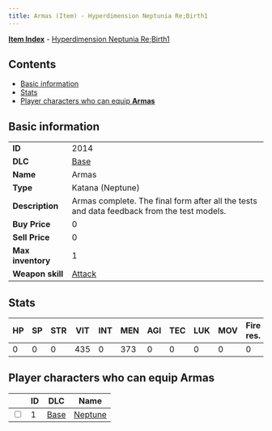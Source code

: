 ```yaml
---
title: Armas (Item) - Hyperdimension Neptunia Re;Birth1
---
```


[**Item Index**](/neptunia/rb1/item/index.html) - [Hyperdimension Neptunia Re;Birth1](/neptunia/rb1)

## Contents

- [Basic information](#basic-information)
- [Stats](#stats)
- [Player characters who can equip **Armas**](#player-characters-who-can-equip-armas)

## Basic information

|   |   |
| -- | -- |
| **ID** | 2014 |
| **DLC** | [Base](/neptunia/rb1/dlc/1-base.html) |
| **Name** | Armas |
| **Type** | Katana (Neptune) |
| **Description** | Armas complete. The final form after all the tests and data feedback from the test models. |
| **Buy Price** | 0 |
| **Sell Price** | 0 |
| **Max inventory** | 1 |
| **Weapon skill** | [Attack](/neptunia/rb1/skill/1-1-attack.html) |


## Stats

| HP | SP | STR | VIT | INT | MEN | AGI | TEC | LUK | MOV | Fire res. | Ice res. | Wind res. | Lightning res. |
| -- | -- | --- | --- | --- | --- | --- | --- | --- | --- | --------- | -------- | --------- | -------------- |
| 0 | 0 | 0 | 435 | 0 | 373 | 0 | 0 | 0 | 0 | 0 | 0 | 0 | 0 |


## Player characters who can equip **Armas**

|    | ID | DLC | Name |
| -- | -- | --- | ---- |
| <input type="checkbox" id="rb1-player-1-1" class="trackbox" /> | 1 | [Base](/neptunia/rb1/dlc/1-base.html) | [Neptune](/neptunia/rb1/player/1-1-neptune.html) |
